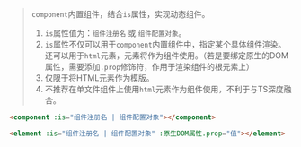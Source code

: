 > `component`内置组件，结合`is`属性，实现动态组件。
>
> 1. `is`属性值为：`组件注册名` 或 `组件配置对象`。
> 2. `is`属性不仅可以用于`component`内置组件中，指定某个具体组件渲染。还可以用于`html`元素，元素将作为组件使用。（若是要绑定原生的DOM属性，需要添加`.prop`修饰符，作用于渲染组件的根元素上）
> 3. 仅限于将HTML元素作为模版。
> 4. 不推荐在单文件组件上使用`html`元素作为组件使用，不利于与TS深度融合。

```html
<component :is="组件注册名 | 组件配置对象"></component>
```

```html
<element :is="组件注册名 | 组件配置对象" :原生DOM属性.prop="值"></element>
```

